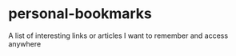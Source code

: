 # personal-bookmarks
A list of interesting links or articles I want to remember and access anywhere
